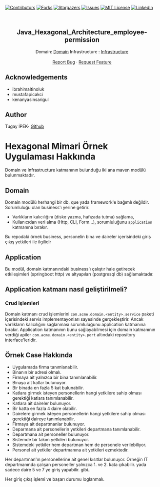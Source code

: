 [![Contributors][contributors-shield]][contributors-url]
[![Forks][forks-shield]][forks-url]
[![Stargazers][stars-shield]][stars-url]
[![Issues][issues-shield]][issues-url]
[![MIT License][license-shield]][license-url]
[![LinkedIn][linkedin-shield]][linkedin-url]

<br>

<p align="center">
  <h2 align="center">Java_Hexagonal_Architecture_employee-permission</h2>
  <p align="center">
    Domain: <a href="https://github.com/tugayipek1/Java_Hexagonal_Architecture_employee-permission/tree/main/domain">Domain</a>
    Infrastructure : <a href="https://github.com/tugayipek1/Java_Hexagonal_Architecture_employee-permission/tree/main/infrastructure">Infrastructure</a>
    <br />
    <br />
    <a href="https://github.com/tugayipek1/Java_Hexagonal_Architecture_employee-permission/issues">Report Bug</a>
    ·
    <a href="https://github.com/tugayipek1/Java_Hexagonal_Architecture_employee-permission/issues">Request Feature</a>
  </p>
</p>


## Acknowledgements

- ibrahimaltinoluk
- mustafapicakci
- kenanyasinsarigul

## Author
Tugay İPEK- <a href="https://github.com/tugayipek1/">Github</a>

[contributors-shield]: https://img.shields.io/github/contributors/tugayipek1/Java_Hexagonal_Architecture_employee-permission.svg?style=for-the-badge
[contributors-url]: https://github.com/tugayipek1/Java_Hexagonal_Architecture_employee-permission/graphs/contributors
[forks-shield]: https://img.shields.io/github/forks/tugayipek1/Java_Hexagonal_Architecture_employee-permission.svg?style=for-the-badge
[forks-url]: https://github.com/tugayipek1/Java_Hexagonal_Architecture_employee-permission/network/members
[stars-shield]: https://img.shields.io/github/stars/tugayipek1/Java_Hexagonal_Architecture_employee-permission.svg?style=for-the-badge
[stars-url]: https://github.com/tugayipek1/Java_Hexagonal_Architecture_employee-permission/stargazers
[issues-shield]: https://img.shields.io/github/issues/tugayipek1/Java_Hexagonal_Architecture_employee-permission.svg?style=for-the-badge
[issues-url]: https://github.com/tugayipek1/Java_Hexagonal_Architecture_employee-permission/issues
[license-shield]: https://img.shields.io/github/license/tugayipek1/Java_Hexagonal_Architecture_employee-permission.svg?style=for-the-badge
[license-url]: https://github.com/tugayipek1/Java_Hexagonal_Architecture_employee-permission/blob/master/LICENSE.txt
[linkedin-shield]: https://img.shields.io/badge/-LinkedIn-black.svg?style=for-the-badge&logo=linkedin&colorB=555
[linkedin-url]: https://github.com/tugayipek1

# Hexagonal Mimari Örnek Uygulaması Hakkında

Domain ve Infrastructure katmanının bulunduğu iki ana maven modülü bulunmaktadır.

## Domain

Domain modülü herhangi bir db, que yada framework'e bağımlı değildir.
Sorumluluğu olan business'ı yerine getirir.

- Varlıkların kalıcılığını (diske yazma, hafızada tutma) sağlama,
- Kullanıcıdan veri alma (Http, CLI, Form...),
  sorumluluğunu `application` katmanına bırakır.

Bu repodaki örnek business, personelin bina ve daireler içerisindeki giriş çıkış yetkileri ile ilgilidir

## Application

Bu modül, domain katmanındaki business'ı çalıştır hale getirecek etkileşimleri (springboot http) ve altyapıları (postgresql db) sağlamaktadır.

## Application katmanı nasıl geliştirilmeli?

### Crud işlemleri

Domain katmanı crud işlemlerini `com.acme.domain.<entity>.service` paketi içerisindeki servis implementayonları sayesinde gerçekleştirir. Ancak varlıkların kalıcılığını sağlanması sorumluluğunu application katmanına bırakır. Application katmanının bunu sağlayabilmesi için domain katmanının verdiği apiler `com.acme.domain.<entity>.port` altındaki repository interface'leridir.

## Örnek Case Hakkında

- Uygulamada firma tanımlanabilir.
- Binanın bir adresi olmalı.
- Firmaya ait yalnızca bir bina tanımlanabilir.
- Binaya ait katlar bulunuyor.
- Bir binada en fazla 5 kat bulunabilir.
- Katlara girmek isteyen personellerin hangi yetkilere sahip olması gerektiği katlara tanımlanabilir.
- Katlara ait daireler bulunuyor.
- Bir katta en fazla 4 daire olabilir.
- Dairelere girmek isteyen personellerin hangi yetkilere sahip olması gerektiği daireye tanımlanabilir.
- Firmaya ait departmanlar bulunuyor.
- Deparmana ait personellerin yetkileri departmana tanımlanabilir.
- Departmana ait personeller bulunuyor.
- Sistemde bir takım yetkileri bulunuyor.
- Sistemdeki yetkiler hem departman hem de personele verilebiliyor.
- Personel ait yetkiler departmanına ait yetkileri ezmektedir.

Her departman'ın personellerine ait genel kısıtlar bulunuyor. Örneğin IT departmanında çalışan personeller yalnızca 1. ve 2. kata çıkabilir. yada sadece daire 5 ve 7 ye giriş yapabilir. gibi..

Her giriş çıkış işlemi ve başarı durumu loglanmalı.
